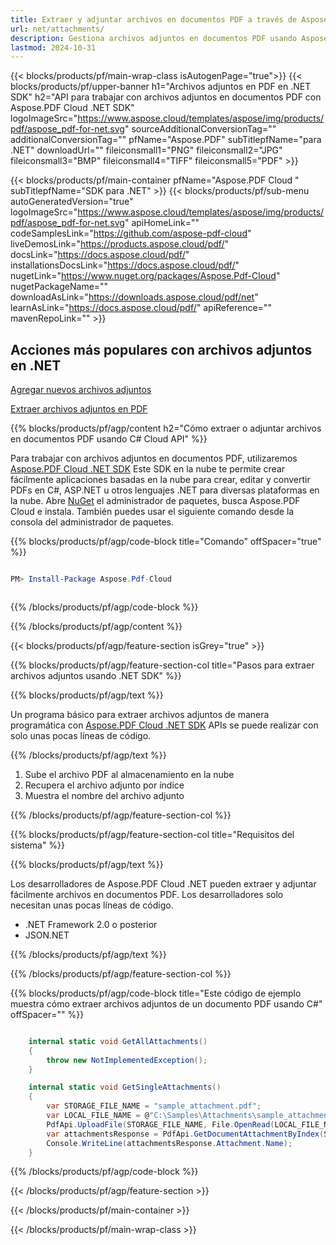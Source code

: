 ```yaml
---
title: Extraer y adjuntar archivos en documentos PDF a través de Aspose.Pdf Cloud .NET SDK
url: net/attachments/
description: Gestiona archivos adjuntos en documentos PDF usando Aspose.PDF Cloud SDK para .NET. Añade, recupera y organiza archivos incrustados.
lastmod: 2024-10-31
---
```


{{< blocks/products/pf/main-wrap-class isAutogenPage="true">}}
{{< blocks/products/pf/upper-banner h1="Archivos adjuntos en PDF en .NET SDK" h2="API para trabajar con archivos adjuntos en documentos PDF con Aspose.PDF Cloud .NET SDK" logoImageSrc="https://www.aspose.cloud/templates/aspose/img/products/pdf/aspose_pdf-for-net.svg" sourceAdditionalConversionTag="" additionalConversionTag="" pfName="Aspose.PDF" subTitlepfName="para .NET" downloadUrl="" fileiconsmall1="PNG" fileiconsmall2="JPG" fileiconsmall3="BMP" fileiconsmall4="TIFF" fileiconsmall5="PDF" >}}

{{< blocks/products/pf/main-container pfName="Aspose.PDF Cloud " subTitlepfName="SDK para .NET" >}}
{{< blocks/products/pf/sub-menu autoGeneratedVersion="true" logoImageSrc="https://www.aspose.cloud/templates/aspose/img/products/pdf/aspose_pdf-for-net.svg" apiHomeLink="" codeSamplesLink="https://github.com/aspose-pdf-cloud" liveDemosLink="https://products.aspose.cloud/pdf/" docsLink="https://docs.aspose.cloud/pdf/" installationsDocsLink="https://docs.aspose.cloud/pdf/" nugetLink="https://www.nuget.org/packages/Aspose.Pdf-Cloud" nugetPackageName="" downloadAsLink="https://downloads.aspose.cloud/pdf/net" learnAsLink="https://docs.aspose.cloud/pdf/" apiReference="" mavenRepoLink="" >}}

<div class="container-fluid features-section bg-gray singleproduct">
<a class="anchor" id="features" name="features">
</a>
<div class="row">
<div class="container">
<h2 class="pr-ft">Acciones más populares con archivos adjuntos en .NET</h2>
<div class="col-lg-6">
<em class="fa fa-file-pdf-o ico-blue fa-2x col-lg-2"></em>
<p class="col-lg-10"><a href="https://products.aspose.cloud/pdf/net/attachments/add/">Agregar nuevos archivos adjuntos</a></p>
</div>
<div class="col-lg-6">
<em class="fa fa-file ico-blue fa-2x col-lg-2"></em>
<p class="col-lg-10"><a href="https://products.aspose.cloud/pdf/net/attachments/get/">Extraer archivos adjuntos en PDF</a></p>
</div>
</div>
</div>
</div>

{{% blocks/products/pf/agp/content h2="Cómo extraer o adjuntar archivos en documentos PDF usando C# Cloud API" %}}

Para trabajar con archivos adjuntos en documentos PDF, utilizaremos
[Aspose.PDF Cloud .NET SDK](https://products.aspose.cloud/pdf/net/)
Este SDK en la nube te permite crear fácilmente aplicaciones basadas en la nube para crear, editar y convertir PDFs en C#, ASP.NET u otros lenguajes .NET para diversas plataformas en la nube. Abre
[NuGet](https://www.nuget.org/packages/Aspose.Pdf-Cloud)
el administrador de paquetes, busca
Aspose.PDF Cloud
e instala. También puedes usar el siguiente comando desde la consola del administrador de paquetes.

{{% blocks/products/pf/agp/code-block title="Comando" offSpacer="true" %}}

```powershell

PM> Install-Package Aspose.Pdf-Cloud 



```

{{% /blocks/products/pf/agp/code-block %}}

{{% /blocks/products/pf/agp/content %}}

{{< blocks/products/pf/agp/feature-section isGrey="true" >}}

{{% blocks/products/pf/agp/feature-section-col title="Pasos para extraer archivos adjuntos usando .NET SDK" %}}

{{% blocks/products/pf/agp/text %}}

Un programa básico para extraer archivos adjuntos de manera programática con
[Aspose.PDF Cloud .NET SDK](https://products.aspose.cloud/pdf/net/)
APIs se puede realizar con solo unas pocas líneas de código.

{{% /blocks/products/pf/agp/text %}}

1. Sube el archivo PDF al almacenamiento en la nube
1. Recupera el archivo adjunto por índice
1. Muestra el nombre del archivo adjunto

{{% /blocks/products/pf/agp/feature-section-col %}}

{{% blocks/products/pf/agp/feature-section-col title="Requisitos del sistema" %}}

{{% blocks/products/pf/agp/text %}}

Los desarrolladores de Aspose.PDF Cloud .NET pueden extraer y adjuntar fácilmente archivos en documentos PDF. Los desarrolladores solo necesitan unas pocas líneas de código.

+ .NET Framework 2.0 o posterior
+ JSON.NET

{{% /blocks/products/pf/agp/text %}}

{{% /blocks/products/pf/agp/feature-section-col %}}

{{% blocks/products/pf/agp/code-block title="Este código de ejemplo muestra cómo extraer archivos adjuntos de un documento PDF usando C#" offSpacer="" %}}

```cs

    internal static void GetAllAttachments()
    {
        throw new NotImplementedException();
    }

    internal static void GetSingleAttachments()
    {
        var STORAGE_FILE_NAME = "sample_attachment.pdf";
        var LOCAL_FILE_NAME = @"C:\Samples\Attachments\sample_attachment.pdf";
        PdfApi.UploadFile(STORAGE_FILE_NAME, File.OpenRead(LOCAL_FILE_NAME));
        var attachmentsResponse = PdfApi.GetDocumentAttachmentByIndex(STORAGE_FILE_NAME,1);        
        Console.WriteLine(attachmentsResponse.Attachment.Name);
    }
```

{{% /blocks/products/pf/agp/code-block %}}

{{< /blocks/products/pf/agp/feature-section >}}

{{< /blocks/products/pf/main-container >}}

{{< /blocks/products/pf/main-wrap-class >}}
